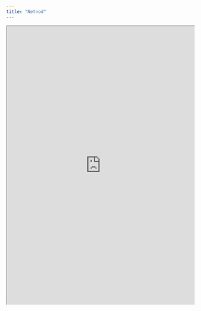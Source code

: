 ```yaml
---
title: "Netnod"
---
```



<iframe height="750" width="100%" src="https://ewelton.github.io/ktest/wiki.html#Netnod"></iframe>
